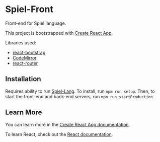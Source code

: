 # Spiel-Front

Front-end for Spiel language.

This project is bootstrapped with [Create React App](https://github.com/facebook/create-react-app).

Libraries used:
* [react-bootstrap](https://react-bootstrap.github.io/)
* [CodeMirror](https://codemirror.net/)
* [react-router](https://github.com/ReactTraining/react-router)

## Installation

Requires ability to run [Spiel-Lang](https://github.com/The-Code-In-Sheep-s-Clothing/Spiel-Lang.git). To install, run `npm run setup`. Then, to start the front-end and back-end servers, run `npm run startProduction`. 

## Learn More

You can learn more in the [Create React App documentation](https://facebook.github.io/create-react-app/docs/getting-started).

To learn React, check out the [React documentation](https://reactjs.org/).
